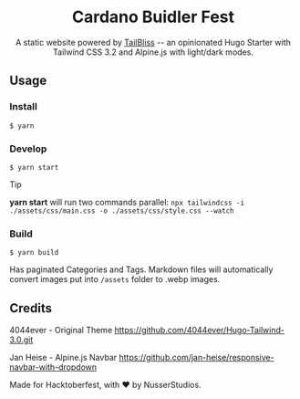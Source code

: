<p align="center" style="padding-top:20px">
 <h1 align="center">Cardano Buidler Fest</h1>
 <p align="center">A static website powered by <a href="https://tailbliss.netlify.app/">TailBliss</a> -- an opinionated Hugo Starter with Tailwind CSS 3.2 and Alpine.js with light/dark modes.</p>
</p>

## Usage

### Install

```
$ yarn
```

### Develop

```
$ yarn start
```

> [!TIP]
>
> **yarn start** will run two commands parallel: `npx tailwindcss -i ./assets/css/main.css -o ./assets/css/style.css --watch`

### Build

```
$ yarn build
```

Has paginated Categories and Tags. Markdown files will automatically convert images put into `/assets` folder to .webp images.

## Credits

4044ever - Original Theme
https://github.com/4044ever/Hugo-Tailwind-3.0.git

Jan Heise - Alpine.js Navbar
https://github.com/jan-heise/responsive-navbar-with-dropdown

Made for Hacktoberfest, with ❤️ by NusserStudios.
